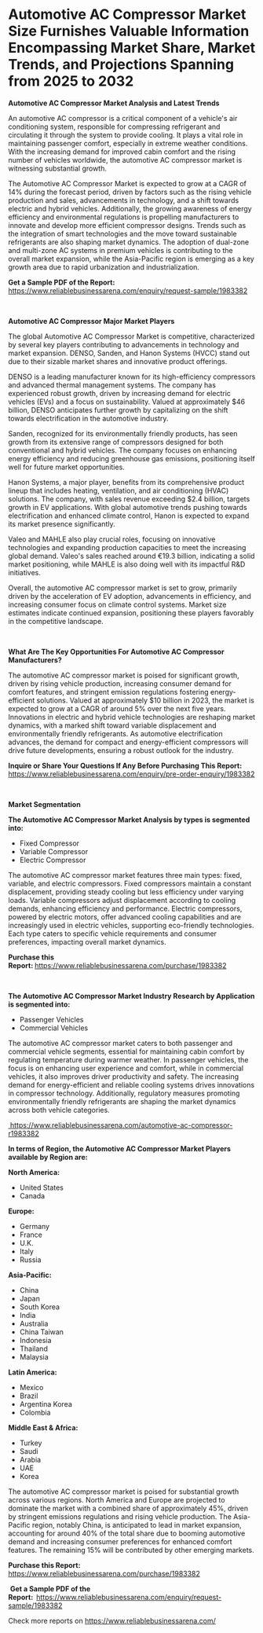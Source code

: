 <p><h1>Automotive AC Compressor Market Size Furnishes Valuable Information Encompassing Market Share, Market Trends, and Projections Spanning from 2025 to 2032</h1></p><p><strong>Automotive AC Compressor Market Analysis and Latest Trends</strong></p>
<p><p>An automotive AC compressor is a critical component of a vehicle's air conditioning system, responsible for compressing refrigerant and circulating it through the system to provide cooling. It plays a vital role in maintaining passenger comfort, especially in extreme weather conditions. With the increasing demand for improved cabin comfort and the rising number of vehicles worldwide, the automotive AC compressor market is witnessing substantial growth.</p><p>The Automotive AC Compressor Market is expected to grow at a CAGR of 14% during the forecast period, driven by factors such as the rising vehicle production and sales, advancements in technology, and a shift towards electric and hybrid vehicles. Additionally, the growing awareness of energy efficiency and environmental regulations is propelling manufacturers to innovate and develop more efficient compressor designs. Trends such as the integration of smart technologies and the move toward sustainable refrigerants are also shaping market dynamics. The adoption of dual-zone and multi-zone AC systems in premium vehicles is contributing to the overall market expansion, while the Asia-Pacific region is emerging as a key growth area due to rapid urbanization and industrialization.</p></p>
<p><strong>Get a Sample PDF of the Report:&nbsp;</strong> <a href="https://www.reliablebusinessarena.com/enquiry/request-sample/1983382?utm_campaign=2200&utm_medium=2&utm_source=Github&utm_content=ia&utm_term=30032025&utm_id=automotive-ac-compressor">https://www.reliablebusinessarena.com/enquiry/request-sample/1983382</a></p>
<p>&nbsp;</p>
<p><strong>Automotive AC Compressor Major Market Players</strong></p>
<p><p>The global Automotive AC Compressor Market is competitive, characterized by several key players contributing to advancements in technology and market expansion. DENSO, Sanden, and Hanon Systems (HVCC) stand out due to their sizable market shares and innovative product offerings. </p><p>DENSO is a leading manufacturer known for its high-efficiency compressors and advanced thermal management systems. The company has experienced robust growth, driven by increasing demand for electric vehicles (EVs) and a focus on sustainability. Valued at approximately $46 billion, DENSO anticipates further growth by capitalizing on the shift towards electrification in the automotive industry.</p><p>Sanden, recognized for its environmentally friendly products, has seen growth from its extensive range of compressors designed for both conventional and hybrid vehicles. The company focuses on enhancing energy efficiency and reducing greenhouse gas emissions, positioning itself well for future market opportunities.</p><p>Hanon Systems, a major player, benefits from its comprehensive product lineup that includes heating, ventilation, and air conditioning (HVAC) solutions. The company, with sales revenue exceeding $2.4 billion, targets growth in EV applications. With global automotive trends pushing towards electrification and enhanced climate control, Hanon is expected to expand its market presence significantly.</p><p>Valeo and MAHLE also play crucial roles, focusing on innovative technologies and expanding production capacities to meet the increasing global demand. Valeo's sales reached around €19.3 billion, indicating a solid market positioning, while MAHLE is also doing well with its impactful R&D initiatives.</p><p>Overall, the automotive AC compressor market is set to grow, primarily driven by the acceleration of EV adoption, advancements in efficiency, and increasing consumer focus on climate control systems. Market size estimates indicate continued expansion, positioning these players favorably in the competitive landscape.</p></p>
<p>&nbsp;</p>
<p><strong>What Are The Key Opportunities For Automotive AC Compressor Manufacturers?</strong></p>
<p><p>The automotive AC compressor market is poised for significant growth, driven by rising vehicle production, increasing consumer demand for comfort features, and stringent emission regulations fostering energy-efficient solutions. Valued at approximately $10 billion in 2023, the market is expected to grow at a CAGR of around 5% over the next five years. Innovations in electric and hybrid vehicle technologies are reshaping market dynamics, with a marked shift toward variable displacement and environmentally friendly refrigerants. As automotive electrification advances, the demand for compact and energy-efficient compressors will drive future developments, ensuring a robust outlook for the industry.</p></p>
<p><strong>Inquire or Share Your Questions If Any Before Purchasing This Report:</strong> <a href="https://www.reliablebusinessarena.com/enquiry/pre-order-enquiry/1983382?utm_campaign=2200&utm_medium=2&utm_source=Github&utm_content=ia&utm_term=30032025&utm_id=automotive-ac-compressor">https://www.reliablebusinessarena.com/enquiry/pre-order-enquiry/1983382</a></p>
<p>&nbsp;</p>
<p><strong>Market Segmentation</strong></p>
<p><strong>The Automotive AC Compressor Market Analysis by types is segmented into:</strong></p>
<p><ul><li>Fixed Compressor</li><li>Variable Compressor</li><li>Electric Compressor</li></ul></p>
<p><p>The automotive AC compressor market features three main types: fixed, variable, and electric compressors. Fixed compressors maintain a constant displacement, providing steady cooling but less efficiency under varying loads. Variable compressors adjust displacement according to cooling demands, enhancing efficiency and performance. Electric compressors, powered by electric motors, offer advanced cooling capabilities and are increasingly used in electric vehicles, supporting eco-friendly technologies. Each type caters to specific vehicle requirements and consumer preferences, impacting overall market dynamics.</p></p>
<p><strong>Purchase this Report:&nbsp;</strong><a href="https://www.reliablebusinessarena.com/purchase/1983382?utm_campaign=2200&utm_medium=2&utm_source=Github&utm_content=ia&utm_term=30032025&utm_id=automotive-ac-compressor">https://www.reliablebusinessarena.com/purchase/1983382</a></p>
<p>&nbsp;</p>
<p><strong>The Automotive AC Compressor Market Industry Research by Application is segmented into:</strong></p>
<p><ul><li>Passenger Vehicles</li><li>Commercial Vehicles</li></ul></p>
<p><p>The automotive AC compressor market caters to both passenger and commercial vehicle segments, essential for maintaining cabin comfort by regulating temperature during warmer weather. In passenger vehicles, the focus is on enhancing user experience and comfort, while in commercial vehicles, it also improves driver productivity and safety. The increasing demand for energy-efficient and reliable cooling systems drives innovations in compressor technology. Additionally, regulatory measures promoting environmentally friendly refrigerants are shaping the market dynamics across both vehicle categories.</p></p>
<p><a href="https://www.reliablebusinessarena.com/automotive-ac-compressor-r1983382?utm_campaign=2200&utm_medium=2&utm_source=Github&utm_content=ia&utm_term=30032025&utm_id=automotive-ac-compressor">&nbsp;https://www.reliablebusinessarena.com/automotive-ac-compressor-r1983382</a></p>
<p><strong>In terms of Region, the Automotive AC Compressor Market Players available by Region are:</strong></p>
<p>
    <p> <strong> North America: </strong>
        <ul>
            <li>United States</li>
            <li>Canada</li>
        </ul>
        </p> 
    <p> <strong> Europe: </strong>
        <ul>
            <li>Germany</li>
            <li>France</li>
            <li>U.K.</li>
            <li>Italy</li>
            <li>Russia</li>
        </ul>
        </p> 
    <p> <strong> Asia-Pacific: </strong>
        <ul>
            <li>China</li>
            <li>Japan</li>
            <li>South Korea</li>
            <li>India</li>
            <li>Australia</li>
            <li>China Taiwan</li>
            <li>Indonesia</li>
            <li>Thailand</li>
            <li>Malaysia</li>
        </ul>
        </p> 
    <p> <strong> Latin America: </strong>
        <ul>
            <li>Mexico</li>
            <li>Brazil</li>
            <li>Argentina Korea</li>
            <li>Colombia</li>
        </ul>
        </p> 
    <p> <strong> Middle East & Africa: </strong>
        <ul>
            <li>Turkey</li>
            <li>Saudi</li>
            <li>Arabia</li>
            <li>UAE</li>
            <li>Korea</li>
        </ul>
    </p>
    </p>
<p><p>The automotive AC compressor market is poised for substantial growth across various regions. North America and Europe are projected to dominate the market with a combined share of approximately 45%, driven by stringent emissions regulations and rising vehicle production. The Asia-Pacific region, notably China, is anticipated to lead in market expansion, accounting for around 40% of the total share due to booming automotive demand and increasing consumer preferences for enhanced comfort features. The remaining 15% will be contributed by other emerging markets.</p></p>
<p><strong>Purchase this Report: </strong><a href="https://www.reliablebusinessarena.com/purchase/1983382?utm_campaign=2200&utm_medium=2&utm_source=Github&utm_content=ia&utm_term=30032025&utm_id=automotive-ac-compressor">https://www.reliablebusinessarena.com/purchase/1983382</a></p>
<p>&nbsp;<strong>Get a Sample PDF of the Report:&nbsp;&nbsp;</strong><a href="https://www.reliablebusinessarena.com/enquiry/request-sample/1983382?utm_campaign=2200&utm_medium=2&utm_source=Github&utm_content=ia&utm_term=30032025&utm_id=automotive-ac-compressor">https://www.reliablebusinessarena.com/enquiry/request-sample/1983382</a></p>
<p><strong></strong></p>
<p>Check more reports on <a href="https://www.reliablebusinessarena.com/?utm_campaign=2200&utm_medium=2&utm_source=Github&utm_content=ia&utm_term=30032025&utm_id=automotive-ac-compressor">https://www.reliablebusinessarena.com/</a></p>